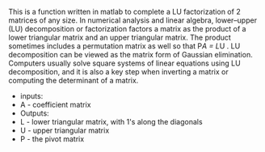 This is a function written in matlab to complete a LU factorization of 2 matrices of any size. In numerical analysis and linear algebra, lower–upper (LU) decomposition or factorization factors a matrix as the product of a lower triangular matrix and an upper triangular matrix. The product sometimes includes a permutation matrix as well so that P*A = L*U . LU decomposition can be viewed as the matrix form of Gaussian elimination. Computers usually solve square systems of linear equations using LU decomposition, and it is also a key step when inverting a matrix or computing the determinant of a matrix. 

* inputs:
* A - coefficient matrix
* Outputs:
* L - lower triangular matrix, with 1's along the diagonals
* U - upper triangular matrix
* P - the pivot matrix
